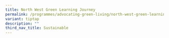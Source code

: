 ```yaml
---
title: North West Green Learning Journey
permalink: /programmes/advocating-green-living/north-west-green-learning-journey/
variant: tiptap
description: ""
third_nav_title: Sustainable
---
```

